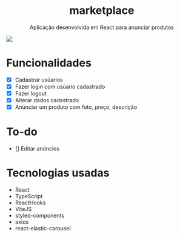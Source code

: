 <h1 align="center" >marketplace</h1>
<p align="center">Aplicação desenvolvida em React para anunciar produtos<p>
<img src="https://github.com/gustta03/marketplace/blob/master/.github/preview.png" />
 
# Funcionalidades
 - [x] Cadastrar usúarios
 - [X] Fazer login com usúario cadastrado
 - [x] Fazer logout
 - [x] Alterar dados cadastrado
 - [X] Anúnciar um produto com foto, preço, descrição
 # To-do
 - [] Editar anúncios
 # Tecnologias usadas
 - React
 - TypeScript
 - ReactHooks
 - ViteJS
 - styled-components
 - axios
 - react-elastic-carousel
